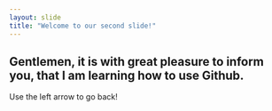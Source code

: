 ```yaml
---
layout: slide
title: "Welcome to our second slide!"
---
```

## Gentlemen, it is with great pleasure to inform you, that I am learning how to use Github.
Use the left arrow to go back!
